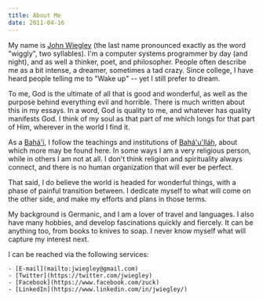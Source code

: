 ```yaml
---
title: About Me
date: 2011-04-16
---
```


My name is [John Wiegley](mailto:jwiegley@gmail.com) (the last name pronounced
exactly as the word "wiggly", two syllables). I'm a computer systems
programmer by day (and night), and as well a thinker, poet, and philosopher.
People often describe me as a bit intense, a dreamer, sometimes a tad crazy.
Since college, I have heard people telling me to "Wake up" -- yet I still
prefer to dream.

To me, God is the ultimate of all that is good and wonderful, as well as the
purpose behind everything evil and horrible. There is much written about this
in my essays. In a word, God is quality to me, and whatever has quality
manifests God. I think of my soul as that part of me which longs for that part
of Him, wherever in the world I find it.

As a [Bahá'í](http://www.bahai.org/), I follow the teachings and institutions
of [Bahá'u'lláh](http://www.bahaullah.org/), about which more may be found
here. In some ways I am a very religious person, while in others I am not at
all. I don't think religion and spirituality always connect, and there is no
human organization that will ever be perfect.

That said, I do believe the world is headed for wonderful things, with a phase
of painful transition between. I dedicate myself to what will come on the
other side, and make my efforts and plans in those terms.

My background is Germanic, and I am a lover of travel and languages. I also
have many hobbies, and develop fascinations quickly and fiercely. It can be
anything too, from books to knives to soap. I never know myself what will
capture my interest next.

I can be reached via the following services:

    - [E-mail](mailto:jwiegley@gmail.com)
    - [Twitter](https://twitter.com/jwiegley)
    - [Facebook](https://www.facebook.com/zuck)
    - [LinkedIn](https://www.linkedin.com/in/jwiegley/)
